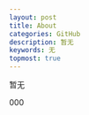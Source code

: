 ```yaml
---
layout: post
title: About
categories: GitHub
description: 暂无
keywords: 无
topmost: true
---
```


暂无

000



